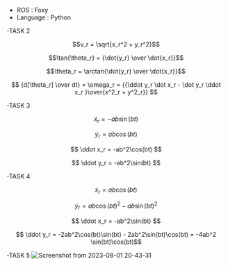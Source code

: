 - ROS : Foxy
- Language : Python


-TASK 2

$$v_r = \sqrt{x_r^2 + y_r^2}$$

$$\tan{\theta_r} = {\dot{y_r} \over \dot{x_r}}$$

$$\theta_r = \arctan{\dot{y_r} \over \dot{x_r}}$$

$$  {d[\theta_r] \over dt} = \omega_r = {{\ddot y_r \dot x_r - \dot y_r \ddot x_r }\over{x^2_r + y^2_r}} $$

-TASK 3

$$ \dot x_r = -ab\sin(bt) $$

$$ \dot y_r =  ab\cos(bt) $$

$$ \ddot x_r = -ab^2\cos(bt) $$

$$ \ddot y_r = -ab^2\sin(bt) $$

-TASK 4

$$ \dot x_r = ab\cos(bt) $$

$$ \dot y_r = ab\cos(bt)^2 - ab\sin(bt)^2 $$ 

$$ \ddot x_r = -ab^2\sin(bt) $$

$$ \ddot y_r = -2ab^2\cos(bt)\sin(bt) - 2ab^2\sin(bt)\cos(bt) = -4ab^2 \sin(bt)\cos(bt)$$

-TASK 5
![Screenshot from 2023-08-01 20-43-31](https://github.com/Karajan1962/incsl_summer_2023/assets/30789777/bc3b484b-3693-433b-88f2-3612495b3fcf)
